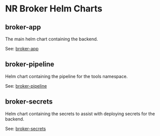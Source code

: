 # NR Broker Helm Charts

## broker-app

The main helm chart containing the backend.

See: [broker-app](broker-app/README.md)

## broker-pipeline

Helm chart containing the pipeline for the tools namespace.

See: [broker-pipeline](broker-app/README.md)

## broker-secrets

Helm chart containing the secrets to assist with deploying secrets for the backend.

See: [broker-secrets](broker-app/README.md)
